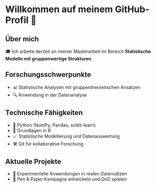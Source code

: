 # Willkommen auf meinem GitHub-Profil 👋

## Über mich
🎓 Ich arbeite derzeit an meiner Masterarbeit im Bereich **Statistische Modelle mit gruppenwertige Strukturen**.

## Forschungsschwerpunkte
- 📊 Statistische Analysen mit gruppentheoretischen Ansätzen
- 🔍 Anwendung in der Datenanalyse

## Technische Fähigkeiten
- 🐍 Python (NumPy, Pandas, scikit-learn)
- 🔢 Grundlagen in R
- 📈 Statistische Modellierung und Datenauswertung
- 🛠️ Git für kollaborative Forschung

## Aktuelle Projekte
- 🧪 Experimentelle Anwendungen in realen Datensätzen
- 🎲 Pen & Paper Kampagne entwickeln und DnD spielen

<!--
**chriskroening/chriskroening** is a ✨ _special_ ✨ repository because its `README.md` (this file) appears on your GitHub profile.

Here are some ideas to get you started:

- 🔭 I’m currently working on ...
- 🌱 I’m currently learning ...
- 👯 I’m looking to collaborate on ...
- 🤔 I’m looking for help with ...
- 💬 Ask me about ...
- 📫 How to reach me: ...
- 😄 Pronouns: ...
- ⚡ Fun fact: ...
-->
